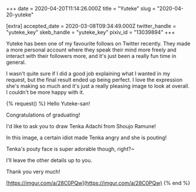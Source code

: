 +++
date = 2020-04-20T11:14:26.000Z
title = "Yuteke"
slug = "2020-04-20-yuteke"

[extra]
accepted_date = 2020-03-08T09:34:49.000Z
twitter_handle = "yuteke_key"
skeb_handle = "yuteke_key"
pixiv_id = "13039894"
+++

Yuteke has been one of my favourite follows on Twitter recently. They made a more personal account where they speak their mind more freely and interact with their followers more, and it's just been a really fun time in general.

I wasn't quite sure if I did a good job explaining what I wanted in my request, but the final result ended up being perfect. I love the expression she's making so much and it's just a really pleasing image to look at overall. I couldn't be more happy with it.

{% request() %}
Hello Yuteke-san!

Congratulations of graduating!

I'd like to ask you to draw Tenka Adachi from Shoujo Ramune!

In this image, a certain idiot made Tenka angry and she is pouting!

Tenka's pouty face is super adorable though, right?~

I'll leave the other details up to you.

Thank you very much!

[https://imgur.com/a/28C0PQw](https://imgur.com/a/28C0PQw)
{% end %}